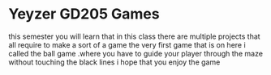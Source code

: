# Yeyzer GD205 Games
 this semester you will learn that in this class there are multiple projects that all require to make a sort of a game the very first game that is on here i called the ball game .where you have to guide your player through the maze without touching the black lines i hope that you enjoy the game 
 
